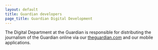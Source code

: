 ```yaml
---
layout: default
title: Guardian developers
page_title: Guardian Digital Development
---
```


The Digital Department at the Guardian is responsible for distributing the journalism of the Guardian online via our <a href="http://www.theguardian.com">theguardian.com</a> and our mobile applications.